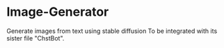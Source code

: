 # Image-Generator
Generate images from text using stable diffusion
To be integrated with its sister file "ChstBot".

